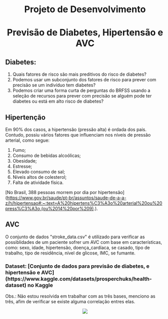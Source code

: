 
    
   <h1><center>Projeto de Desenvolvimento </center></h1>
<h1><center> Previsão de Diabetes, Hipertensão e AVC </center></h1>



## Diabetes:

1. Quais fatores de risco são mais preditivos do risco de diabetes?
2. Podemos usar um subconjunto dos fatores de risco para prever com precisão se um indivíduo tem diabetes?
3. Podemos criar uma forma curta de perguntas do BRFSS usando a seleção de recursos para prever com precisão se alguém pode ter diabetes ou está em alto risco de diabetes?


## Hipertenção
Em 90% dos casos, a hipertensão (pressão alta) é ordada dos pais. Contudo, possiu vários fatores que influenciam nos níveis de pressão arterial, como segue:
1. Fumo;
2. Consumo de bebidas alcoólicas;
3. Obesidade;
4. Estresse;
5. Elevado consumo de sal;
6. Níveis altos de colesterol;
7. Falta de atividade física.

[No Brasil, 388 pessoas morrem por dia por hipertensão] (https://www.gov.br/saude/pt-br/assuntos/saude-de-a-a-z/h/hipertensao#:~:text=A%20hipertens%C3%A3o%20arterial%20ou%20press%C3%A3o,(ou%2014%20por%209).).


## AVC
O conjunto de dados "stroke_data.csv" é utilizado para verificar as possiblidades de um paciente sofrer um AVC com base em características, como: sexo, idade, hipertensão, doença_cardíaca, se casado, tipo de trabalho, tipo de residência, nível de glicose, IMC, se fumante.


<h3> Dataset: [Conjunto de dados para previsão de diabetes, e hipertensão e AVC] (https://www.kaggle.com/datasets/prosperchuks/health-dataset) no Kaggle </h3>

Obs.: Não estou resolvida em trabalhar com as três bases, menciono as três, afim de verificar se existe alguma correlação entres elas.

<p align="center">
<img src="http://img.shields.io/static/v1?label=STATUS&message=EM%20DESENVOLVIMENTO&color=GREEN&style=for-the-badge"/>
</p> 